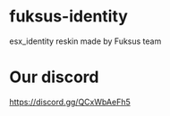 # fuksus-identity
esx_identity reskin made by Fuksus team
# Our discord
https://discord.gg/QCxWbAeFh5
